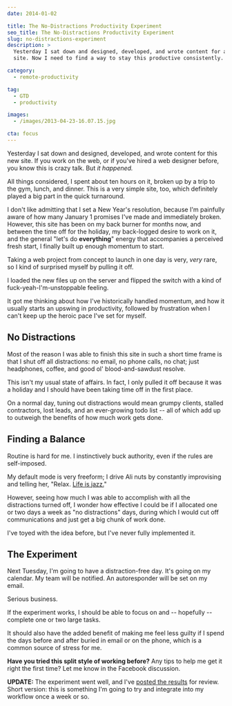 ```yaml
---
date: 2014-01-02

title: The No-Distractions Productivity Experiment
seo_title: The No-Distractions Productivity Experiment
slug: no-distractions-experiment
description: >
  Yesterday I sat down and designed, developed, and wrote content for a new
  site. Now I need to find a way to stay this productive consistently.

category:
  - remote-productivity

tag:
  - GTD
  - productivity

images:
  - /images/2013-04-23-16.07.15.jpg

cta: focus
---
```


Yesterday I sat down and designed, developed, and wrote content for this new
site. If you work on the web, or if you've hired a web designer before, you know
this is crazy talk. But _it happened._

All things considered, I spent about ten hours on it, broken up by a trip to the
gym, lunch, and dinner. This is a very simple site, too, which definitely played
a big part in the quick turnaround.

I don't like admitting that I set a New Year's resolution, because I'm painfully
aware of how many January 1 promises I've made and immediately broken. However,
this site has been on my back burner for months now, and between the time off
for the holiday, my back-logged desire to work on it, and the general "let's do
**everything**" energy that accompanies a perceived fresh start, I finally built
up enough momentum to start.

Taking a web project from concept to launch in one day is very, _very_ rare, so
I kind of surprised myself by pulling it off.

I loaded the new files up on the server and flipped the switch with a kind of
fuck-yeah-I'm-unstoppable feeling.

It got me thinking about how I've historically handled momentum, and how it
usually starts an upswing in productivity, followed by frustration when I can't
keep up the heroic pace I've set for myself.

## No Distractions

Most of the reason I was able to finish this site in such a short time frame is
that I shut off all distractions: no email, no phone calls, no chat; just
headphones, coffee, and good ol' blood-and-sawdust resolve.

This isn't my usual state of affairs. In fact, I only pulled it off because it
was a holiday and I should have been taking time off in the first place.

On a normal day, tuning out distractions would mean grumpy clients, stalled
contractors, lost leads, and an ever-growing todo list -- all of which add up to
outweigh the benefits of how much work gets done.

## Finding a Balance

Routine is hard for me. I instinctively buck authority, even if the rules are
self-imposed.

My default mode is very freeform; I drive Ali nuts by constantly improvising and
telling her, "Relax. [Life is jazz.][1]"

However, seeing how much I was able to accomplish with all the distractions
turned off, I wonder how effective I could be if I allocated one or two days a
week as "no distractions" days, during which I would cut off communications and
just get a big chunk of work done.

I've toyed with the idea before, but I've never fully implemented it.

## The Experiment

Next Tuesday, I'm going to have a distraction-free day. It's going on my
calendar. My team will be notified. An autoresponder will be set on my email.

Serious business.

If the experiment works, I should be able to focus on and -- hopefully --
complete one or two large tasks.

It should also have the added benefit of making me feel less guilty if I spend
the days before and after buried in email or on the phone, which is a common
source of stress for me.

**Have you tried this split style of working before?** Any tips to help me get
it right the first time? Let me know in the Facebook discussion.

**UPDATE:** The experiment went well, and I've [posted the results][2] for
review. Short version: this is something I'm going to try and integrate into my
workflow once a week or so.

[1]: /jazz/
[2]: /no-distractions-results/
